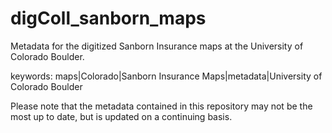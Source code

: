 # digColl_sanborn_maps
Metadata for the digitized Sanborn Insurance maps at the University of Colorado Boulder.

keywords: maps|Colorado|Sanborn Insurance Maps|metadata|University of Colorado Boulder

Please note that the metadata contained in this repository may not be the most up to date, but is updated on a continuing basis.
